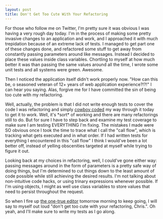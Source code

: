 ```yaml
--- 
layout: post
title: Don't Get Too Cute With Your Refactoring
---
```

<p>For those who follow me on Twitter, I'm pretty sure it was obvious I was having a very rough day today.  I'm in the process of making some pretty invasive changes to an application and work, and I approached it with much trepidation because of an extreme lack of tests.  I managed to get part one of these changes done, and refactored some stuff to get away from constantly passing parameters around like messages.  Instead I decided to place these values inside class variables.  Chortling to myself at how much better it was than passing the same values around all the time, I wrote some unit tests and all systems were green.  Awesome.</p>
<p>
Then I noticed the application itself didn't work properly now.  "How can this be, o seasoned veteran of 12+ years of web application experience?!?!" I can hear you saying.  Alas, forgive me for I have committed the sin of being too cute with my refactoring.
</p>
<p>
Well, actually, the problem is that I did not write enough tests to cover the code I was refactoring and simply <a href="http://en.wikipedia.org/wiki/Cowboy_coding">cowboy coded</a> my way through it today to get it to work.  Well, it's *sort* of working and there are many refactorings still to do.  But for sure I have to step back and examine my test coverage to make sure I am testing EVERYTHING I'm fixing.  The mistakes I made were SO obvious once I took the time to trace what I call the "call flow", which is tracking what gets executed and in what order.  If I had written tests for everything I encountered in this "call flow" I think I would've been a lot better off, instead of yelling obscenities targeted at myself while trying to figure it out.
</p>
<p>
Looking back at my choices in refactoring, well, I could've gone either way:  passing messages around in the form of parameters is a pretty safe way of doing things, but I'm determined to cut things down to the least amount of code possible while still achieving the desired results.  I'm not talking about non-intuitive code hacks, or using trinary expressions whenever possible.  If I'm using objects, I might as well use class variables to store values that need to persist throughout the request. 
</p>
<p>
So when I fire up <a href="http://www.vim.org">the one-true editor</a> tomorrow morning to keep going, I will say to myself out loud "don't get too cute with your refactoring, Chris.".  Oh yeah, and I'll make sure to write my tests as I go along.
</p>
